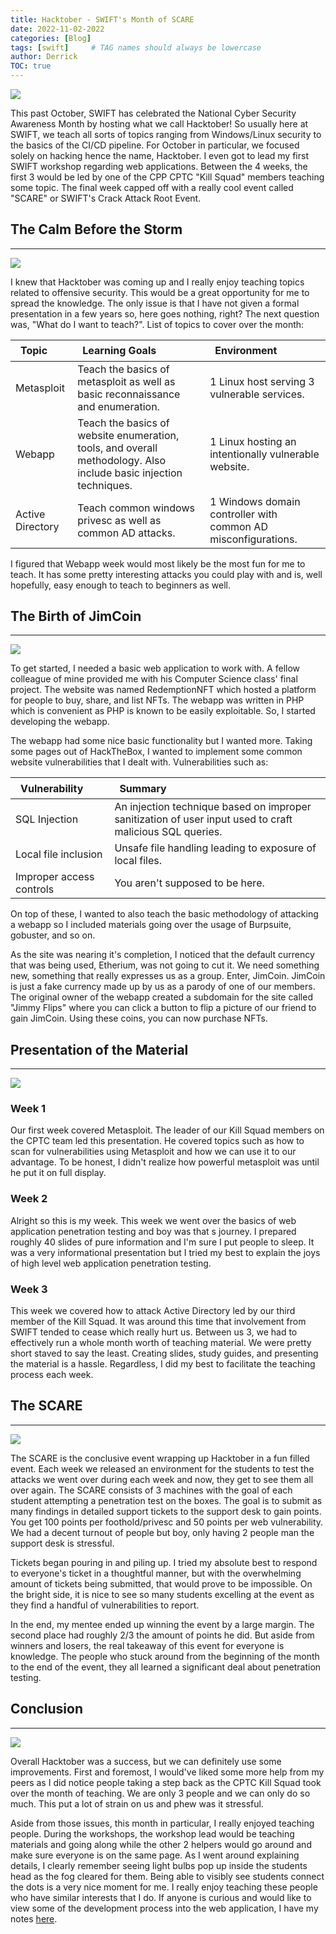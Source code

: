 ```yaml
---
title: Hacktober - SWIFT's Month of SCARE
date: 2022-11-02-2022
categories: [Blog]
tags: [swift]     # TAG names should always be lowercase
author: Derrick
TOC: true
---
```

![](https://i.imgur.com/Lk6FtGh.png)

This past October, SWIFT has celebrated the National Cyber Security Awareness Month by hosting what we call Hacktober! So usually here at SWIFT, we teach all sorts of topics ranging from Windows/Linux security to the basics of the CI/CD pipeline. For October in particular, we focused solely on hacking hence the name, Hacktober. I even got to lead my first SWIFT workshop regarding web applications. Between the 4 weeks, the first 3 would be led by one of the CPP CPTC "Kill Squad" members teaching some topic. The final week capped off with a really cool event called "SCARE" or SWIFT's Crack Attack Root Event.

## The Calm Before the Storm
---
![](https://i.imgur.com/JgyFycT.jpg)

I knew that Hacktober was coming up and I really enjoy teaching topics related to offensive security. This would be a great opportunity for me to spread the knowledge. The only issue is that I have not given a formal presentation in a few years so, here goes nothing, right? The next question was, "What do I want to teach?". List of topics to cover over the month:

<table style="margin-left:auto;margin-right:auto">
    <thead>
        <tr>
            <th style="text-align: left;padding: 0.4rem 1rem">Topic</th>
            <th style="text-align: left;padding: 0.4rem 1rem">Learning Goals</th>
            <th style="text-align: left;padding: 0.4rem 1rem">Environment</th>
        </tr>
    </thead>
    <tbody>
        <tr>
            <td style="text-align: left">Metasploit</td>
            <td style="text-align: left">Teach the basics of metasploit as well as basic reconnaissance and enumeration.</td>
            <td style="text-align: left">1 Linux host serving 3 vulnerable services.</td>
        </tr>
        <tr>
            <td style="text-align: left">Webapp</td>
            <td style="text-align: left">Teach the basics of website enumeration, tools, and overall methodology. Also include basic injection techniques.</td>
            <td style="text-align: left">1 Linux hosting an intentionally vulnerable website.</td>
        </tr>
        <tr>
            <td style="text-align: left">Active Directory</td>
            <td style="text-align: left">Teach common windows privesc as well as common AD attacks.</td>
            <td style="text-align: left">1 Windows domain controller with common AD misconfigurations.</td>
        </tr>
    </tbody>
</table>


I figured that Webapp week would most likely be the most fun for me to teach. It has some pretty interesting attacks you could play with and is, well hopefully, easy enough to teach to beginners as well.

## The Birth of JimCoin
---
![](https://i.imgur.com/IFhIZ10.png)

To get started, I needed a basic web application to work with. A fellow colleague of mine provided me with his Computer Science class' final project. The website was named RedemptionNFT which hosted a platform for people to buy, share, and list NFTs. The webapp was written in PHP which is convenient as PHP is known to be easily exploitable. So, I started developing the webapp.

The webapp had some nice basic functionality but I wanted more. Taking some pages out of HackTheBox, I wanted to implement some common website vulnerabilities that I dealt with. Vulnerabilities such as: 

<table style="margin-left:auto;margin-right:auto">
    <thead>
        <tr>
            <th style="text-align: left;padding: 0.4rem 1rem">Vulnerability</th>
            <th style="text-align: left;padding: 0.4rem 1rem">Summary</th>
        </tr>
    </thead>
    </tbody>
        <tr>
            <td style="text-align: left">SQL Injection</td>
            <td style="text-align: left">An injection technique based on improper sanitization of user input used to craft malicious SQL queries.</td>
        </tr>
        <tr>
            <td style="text-align: left">Local file inclusion</td>
            <td style="text-align: left">Unsafe file handling leading to exposure of local files.</td>
        </tr>
        <tr>
            <td style="text-align: left">Improper access controls</td>
            <td style="text-align: left">You aren't supposed to be here.</td>
        </tr>
    </tbody>
</table>

On top of these, I wanted to also teach the basic methodology of attacking a webapp so I included materials going over the usage of Burpsuite, gobuster, and so on.

As the site was nearing it's completion, I noticed that the default currency that was being used, Etherium, was not going to cut it. We need something new, something that really expresses us as a group. Enter, JimCoin. JimCoin is just a fake currency made up by us as a parody of one of our members. The original owner of the webapp created a subdomain for the site called "Jimmy Flips" where you can click a button to flip a picture of our friend to gain JimCoin. Using these coins, you can now purchase NFTs.

## Presentation of the Material
---
![](https://i.imgur.com/A6ztnZf.png)

### Week 1
Our first week covered Metasploit. The leader of our Kill Squad members on the CPTC team led this presentation. He covered topics such as how to scan for vulnerabilities using Metasploit and how we can use it to our advantage. To be honest, I didn't realize how powerful metasploit was until he put it on full display.

### Week 2
Alright so this is my week. This week we went over the basics of web application penetration testing and boy was that s journey. I prepared roughly 40 slides of pure information and I'm sure I put people to sleep. It was a very informational presentation but I tried my best to explain the joys of high level web application penetration testing.

### Week 3
This week we covered how to attack Active Directory led by our third member of the Kill Squad. It was around this time that involvement from SWIFT tended to cease which really hurt us. Between us 3, we had to effectively run a whole month worth of teaching material. We were pretty short staved to say the least. Creating slides, study guides, and presenting the material is a hassle. Regardless, I did my best to facilitate the teaching process each week.

## The SCARE
---
![](https://i.imgur.com/aBONux5.png)

The SCARE is the conclusive event wrapping up Hacktober in a fun filled event. Each week we released an environment for the students to test the attacks we went over during each week and now, they get to see them all over again. The SCARE consists of 3 machines with the goal of each student attempting a penetration test on the boxes. The goal is to submit as many findings in detailed support tickets to the support desk to gain points. You get 100 points per foothold/privesc and 50 points per web vulnerability. We had a decent turnout of people but boy, only having 2 people man the support desk is stressful.

Tickets began pouring in and piling up. I tried my absolute best to respond to everyone's ticket in a thoughtful manner, but with the overwhelming amount of tickets being submitted, that would prove to be impossible. On the bright side, it is nice to see so many students excelling at the event as they find a handful of vulnerabilities to report.

In the end, my mentee ended up winning the event by a large margin. The second place had roughly 2/3 the amount of points he did. But aside from winners and losers, the real takeaway of this event for everyone is knowledge. The people who stuck around from the beginning of the month to the end of the event, they all learned a significant deal about penetration testing.

## Conclusion
---
![](https://i.imgur.com/3NUzUCc.jpg)

Overall Hacktober was a success, but we can definitely use some improvements. First and foremost, I would've liked some more help from my peers as I did notice people taking a step back as the CPTC Kill Squad took over the month of teaching. We are only 3 people and we can only do so much. This put a lot of strain on us and phew was it stressful.

Aside from those issues, this month in particular, I really enjoyed teaching people. During the workshops, the workshop lead would be teaching materials and going along while the other 2 helpers would go around and make sure everyone is on the same page. As I went around explaining details, I clearly remember seeing light bulbs pop up inside the students head as the fog cleared for them. Being able to visibly see students connect the dots is a very nice moment for me. I really enjoy teaching these people who have similar interests that I do. If anyone is curious and would like to view some of the development process into the web application, I have my notes [here](https://succulent-lentil-32e.notion.site/Capstone-Project-4ad5827d988a432fa28cbfa6961adf63).

